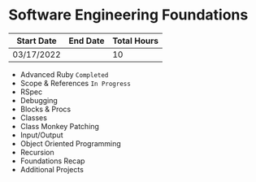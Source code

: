 # Software Engineering Foundations

| Start Date | End Date | Total Hours |
| ---------- | -------- | ----------- |
| 03/17/2022 |          | 10          |

- Advanced Ruby `Completed`
- Scope & References `In Progress`
- RSpec
- Debugging
- Blocks & Procs
- Classes
- Class Monkey Patching
- Input/Output
- Object Oriented Programming
- Recursion
- Foundations Recap
- Additional Projects
